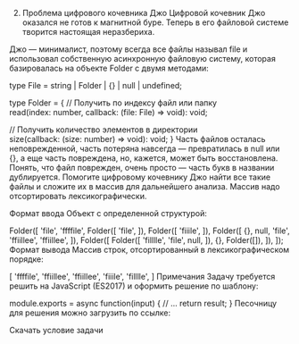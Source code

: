 2. Проблема цифрового кочевника Джо
Цифровой кочевник Джо оказался не готов к магнитной буре. Теперь в его файловой системе творится настоящая неразбериха.

Джо — минималист, поэтому всегда все файлы называл file и использовал собственную асинхронную файловую систему, которая базировалась на объекте Folder c двумя методами:


type File = string | Folder | {} | null | undefined;

type Folder = {
  // Получить по индексу файл или папку  
  read(index: number, callback: (file: File) => void): void;
  
  // Получить количество элементов в директории   
  size(callback: (size: number) => void): void;
}
Часть файлов осталась неповрежденной, часть потеряна навсегда — превратилась в null или {}, а еще часть повреждена, но, кажется, может быть восстановлена. Понять, что файл поврежден, очень просто — часть букв в названии дублируется. Помогите цифровому кочевнику Джо найти все такие файлы и сложите их в массив для дальнейшего анализа. Массив надо отсортировать лексикографически.

Формат ввода
Объект с определенной структурой:


Folder([
    'file',
    'ffffile',
    Folder([
        'file',
    ]),
    Folder([
        'fiiile',
    ]),
    Folder([
        {},
        null,
        'file',
        'ffiillee',
        'ffiillee',
    ]),
    Folder([
        Folder([
            'filllle',
            'file',
            null,
        ]),
        {},
        Folder([]),
    ]),
]);
Формат вывода
Массив строк, отсортированный в лексикографическом порядке:


[
    'ffffile',
    'ffiillee',
    'ffiillee',
    'fiiile',
    'filllle',
]
Примечания
Задачу требуется решить на JavaScript (ES2017) и оформить решение по шаблону:


module.exports = async function(input) {
    // ...
    return result;
}
Песочницу для решения можно загрузить по ссылке:

Скачать условие задачи
